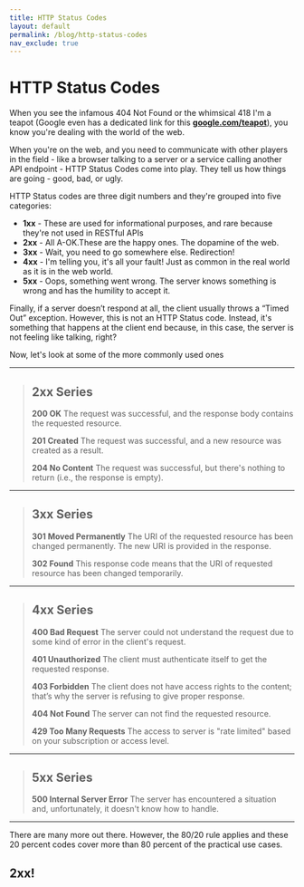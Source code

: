 ```yaml
---
title: HTTP Status Codes
layout: default
permalink: /blog/http-status-codes
nav_exclude: true
---
```


# HTTP Status Codes

When you see the infamous 404 Not Found or the whimsical 418 I'm a teapot (Google even has a dedicated link for this **<a href="https://www.google.com/teapot" target="_blank">google.com/teapot</a>**), you know you're dealing with the world of the web. 

When you're on the web, and you need to communicate with other players in the field - like a browser talking to a server or a service calling another API endpoint - HTTP Status Codes come into play. They tell us how things are going - good, bad, or ugly.

HTTP Status codes are three digit numbers and they're grouped into five categories: 

- **1xx** - These are used for informational purposes, and rare because they're not used in RESTful APIs    
- **2xx** - All A-OK.These are the happy ones. The dopamine of the web.
- **3xx** - Wait, you need to go somewhere else. Redirection!
- **4xx** - I'm telling you, it's all your fault! Just as common in the real world as it is in the web world.
- **5xx** - Oops, something went wrong. The server knows something is wrong and has the humility to accept it.

Finally, if a server doesn’t respond at all, the client usually throws a “Timed Out” exception. However, this is not an HTTP Status code. Instead, it's something that happens at the client end because, in this case, the server is not feeling like talking, right?

Now, let's look at some of the more commonly used ones

---

> ## 2xx Series
>
> **200 OK**
>    The request was successful, and the response body contains the requested resource.
>
> **201 Created**
>    The request was successful, and a new resource was created as a result.
>
> **204 No Content**
>    The request was successful, but there's nothing to return (i.e., the response is empty).
>

---

> ## 3xx Series
>
> **301 Moved Permanently**
>    The URI of the requested resource has been changed permanently. The new URI is provided in the response.
>
> **302 Found**
>    This response code means that the URI of requested resource has been changed temporarily.

---

> ## 4xx Series
>
> **400 Bad Request**
>    The server could not understand the request due to some kind of error in the client's request.
>
> **401 Unauthorized**
>    The client must authenticate itself to get the requested response.
>
> **403 Forbidden**
>    The client does not have access rights to the content; that’s why the server is refusing to give proper response.
>
> **404 Not Found**
>    The server can not find the requested resource.
>
> **429 Too Many Requests**
>    The access to server is "rate limited" based on your subscription or access level. 

---

> ## 5xx Series
>
>   **500 Internal Server Error**
>    The server has encountered a situation and, unfortunately, it doesn't know how to handle.

---

There are many more out there. However, the 80/20 rule applies and these 20 percent codes cover more than 80 percent of the practical use cases. 

## 2xx!
